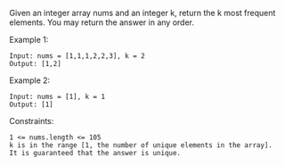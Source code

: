 Given an integer array nums and an integer k, return the k most frequent elements. You may return the answer in any order.

Example 1:

    Input: nums = [1,1,1,2,2,3], k = 2
    Output: [1,2]

Example 2:

    Input: nums = [1], k = 1
    Output: [1]

Constraints:

    1 <= nums.length <= 105
    k is in the range [1, the number of unique elements in the array].
    It is guaranteed that the answer is unique.
